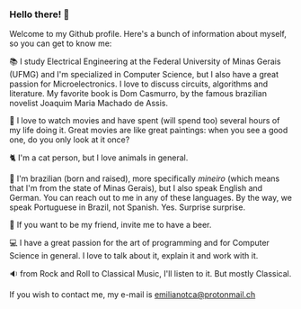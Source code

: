 ### Hello there! 👋

Welcome to my Github profile. Here's a bunch of information about myself, so you can get to know me:

:books: I study Electrical Engineering at the Federal University of Minas Gerais (UFMG) and I'm specialized in Computer Science, but I also have a great passion for Microelectronics. I love to discuss circuits, algorithms and literature. My favorite book is Dom Casmurro, by the famous brazilian novelist Joaquim Maria Machado de Assis.

:movie_camera: I love to watch movies and have spent (will spend too) several hours of my life doing it. Great movies are like great paintings: when you see a good one, do you only look at it once?

:cat2: I'm a cat person, but I love animals in general. 

:round_pushpin: I'm brazilian (born and raised), more specifically _mineiro_ (which means that I'm from the state of Minas Gerais), but I also speak English and German. You can reach out to me in any of these languages. By the way, we speak Portuguese in Brazil, not Spanish. Yes. Surprise surprise.

:beers: If you want to be my friend, invite me to have a beer.

:computer: I have a great passion for the art of programming and for Computer Science in general. I love to talk about it, explain it and work with it.

:sound: from Rock and Roll to Classical Music, I'll listen to it. But mostly Classical.

If you wish to contact me, my e-mail is emilianotca@protonmail.ch
